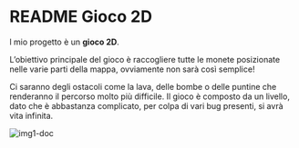 # README Gioco 2D

l mio progetto è un **gioco 2D**. 

L’obiettivo principale del gioco è raccogliere tutte le monete posizionate nelle varie parti della mappa, ovviamente non sarà così semplice!

Ci saranno degli ostacoli come la lava, delle bombe o delle puntine che renderanno il percorso molto più difficile. Il gioco è composto da un livello, dato che è abbastanza complicato, per colpa di vari bug presenti, si avrà vita infinita. 

![img1-doc](img/img1-doc)

